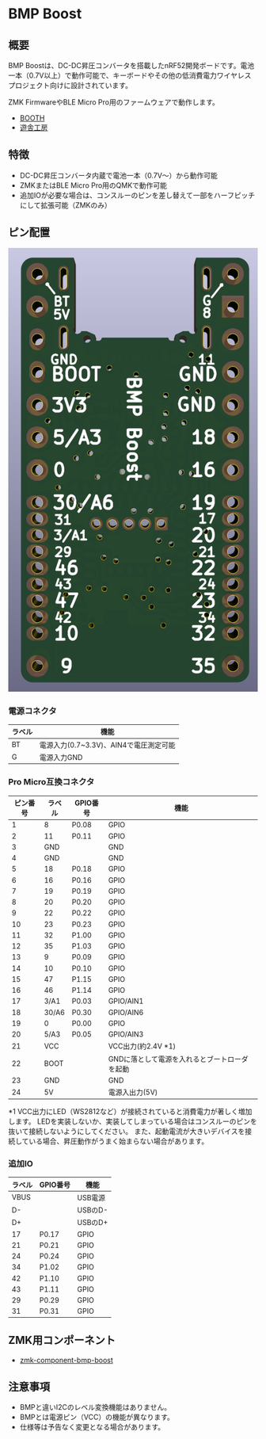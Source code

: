 # BMP Boost


## 概要

BMP Boostは、DC-DC昇圧コンバータを搭載したnRF52開発ボードです。電池一本（0.7V以上）で動作可能で、キーボードやその他の低消費電力ワイヤレスプロジェクト向けに設計されています。

ZMK FirmwareやBLE Micro Pro用のファームウェアで動作します。

- [BOOTH](https://nogikes.booth.pm/items/1177319)
- [遊舎工房](https://shop.yushakobo.jp/products/10737)

## 特徴

- DC-DC昇圧コンバータ内蔵で電池一本（0.7V～）から動作可能
- ZMKまたはBLE Micro Pro用のQMKで動作可能
- 追加IOが必要な場合は、コンスルーのピンを差し替えて一部をハーフピッチにして拡張可能（ZMKのみ）

## ピン配置

![](img/bmp-boost-bottom-view.png)

### 電源コネクタ

| ラベル | 機能                                   |
| ------ | -------------------------------------- |
| BT     | 電源入力(0.7~3.3V)、AIN4で電圧測定可能 |
| G      | 電源入力GND                            |

### Pro Micro互換コネクタ

| ピン番号 | ラベル | GPIO番号 | 機能                                          |
| -------- | ------ | -------- | --------------------------------------------- |
| 1        | 8      | P0.08    | GPIO                                          |
| 2        | 11     | P0.11    | GPIO                                          |
| 3        | GND    |          | GND                                           |
| 4        | GND    |          | GND                                           |
| 5        | 18     | P0.18    | GPIO                                          |
| 6        | 16     | P0.16    | GPIO                                          |
| 7        | 19     | P0.19    | GPIO                                          |
| 8        | 20     | P0.20    | GPIO                                          |
| 9        | 22     | P0.22    | GPIO                                          |
| 10       | 23     | P0.23    | GPIO                                          |
| 11       | 32     | P1.00    | GPIO                                          |
| 12       | 35     | P1.03    | GPIO                                          |
| 13       | 9      | P0.09    | GPIO                                          |
| 14       | 10     | P0.10    | GPIO                                          |
| 15       | 47     | P1.15    | GPIO                                          |
| 16       | 46     | P1.14    | GPIO                                          |
| 17       | 3/A1   | P0.03    | GPIO/AIN1                                     |
| 18       | 30/A6  | P0.30    | GPIO/AIN6                                     |
| 19       | 0      | P0.00    | GPIO                                          |
| 20       | 5/A3   | P0.05    | GPIO/AIN3                                     |
| 21       | VCC    |          | VCC出力(約2.4V *1)                              |
| 22       | BOOT   |          | GNDに落として電源を入れるとブートローダを起動 |
| 23       | GND    |          | GND                                           |
| 24       | 5V     |          | 電源入出力(5V)                                |

\*1 VCC出力にLED（WS2812など）が接続されていると消費電力が著しく増加します。
LEDを実装しないか、実装してしまっている場合はコンスルーのピンを抜いて接続しないようにしてください。
また、起動電流が大きいデバイスを接続している場合、昇圧動作がうまく始まらない場合があります。

### 追加IO

| ラベル | GPIO番号 | 機能    |
| ------ | -------- | ------- |
| VBUS   |          | USB電源 |
| D-     |          | USBのD- |
| D+     |          | USBのD+ |
| 17     | P0.17    | GPIO    |
| 21     | P0.21    | GPIO    |
| 24     | P0.24    | GPIO    |
| 34     | P1.02    | GPIO    |
| 42     | P1.10    | GPIO    |
| 43     | P1.11    | GPIO    |
| 29     | P0.29    | GPIO    |
| 31     | P0.31    | GPIO    |

## ZMK用コンポーネント

- [zmk-component-bmp-boost](https://github.com/sekigon-gonnoc/zmk-component-bmp-boost)

## 注意事項

- BMPと違いI2Cのレベル変換機能はありません。
- BMPとは電源ピン（VCC）の機能が異なります。
- 仕様等は予告なく変更となる場合があります。
